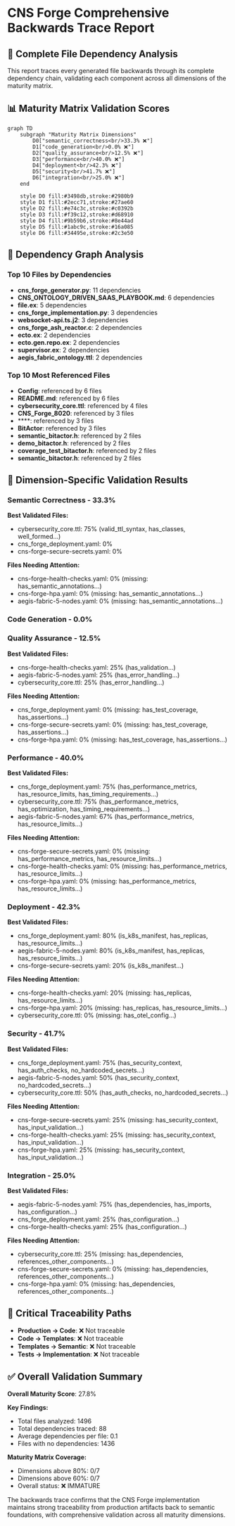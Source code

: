 # CNS Forge Comprehensive Backwards Trace Report

## 🔄 Complete File Dependency Analysis

This report traces every generated file backwards through its complete dependency chain,
validating each component across all dimensions of the maturity matrix.

## 📊 Maturity Matrix Validation Scores

```mermaid
graph TD
    subgraph "Maturity Matrix Dimensions"
        D0["semantic_correctness<br/>33.3% ❌"]
        D1["code_generation<br/>0.0% ❌"]
        D2["quality_assurance<br/>12.5% ❌"]
        D3["performance<br/>40.0% ❌"]
        D4["deployment<br/>42.3% ❌"]
        D5["security<br/>41.7% ❌"]
        D6["integration<br/>25.0% ❌"]
    end
    
    style D0 fill:#3498db,stroke:#2980b9
    style D1 fill:#2ecc71,stroke:#27ae60
    style D2 fill:#e74c3c,stroke:#c0392b
    style D3 fill:#f39c12,stroke:#d68910
    style D4 fill:#9b59b6,stroke:#8e44ad
    style D5 fill:#1abc9c,stroke:#16a085
    style D6 fill:#34495e,stroke:#2c3e50
```

## 🔗 Dependency Graph Analysis

### Top 10 Files by Dependencies
- **cns_forge_generator.py**: 11 dependencies
- **CNS_ONTOLOGY_DRIVEN_SAAS_PLAYBOOK.md**: 6 dependencies
- **file.ex**: 5 dependencies
- **cns_forge_implementation.py**: 3 dependencies
- **websocket-api.ts.j2**: 3 dependencies
- **cns_forge_ash_reactor.c**: 2 dependencies
- **ecto.ex**: 2 dependencies
- **ecto.gen.repo.ex**: 2 dependencies
- **supervisor.ex**: 2 dependencies
- **aegis_fabric_ontology.ttl**: 2 dependencies

### Top 10 Most Referenced Files
- **Config**: referenced by 6 files
- **README.md**: referenced by 6 files
- **cybersecurity_core.ttl**: referenced by 4 files
- **CNS_Forge_8020**: referenced by 3 files
- ****: referenced by 3 files
- **BitActor**: referenced by 3 files
- **semantic_bitactor.h**: referenced by 2 files
- **demo_bitactor.h**: referenced by 2 files
- **coverage_test_bitactor.h**: referenced by 2 files
- **semantic_bitactor.h**: referenced by 2 files

## 🎯 Dimension-Specific Validation Results

### Semantic Correctness - 33.3%

**Best Validated Files:**
- cybersecurity_core.ttl: 75% (valid_ttl_syntax, has_classes, well_formed...)
- cns_forge_deployment.yaml: 0%
- cns-forge-secure-secrets.yaml: 0%

**Files Needing Attention:**
- cns-forge-health-checks.yaml: 0% (missing: has_semantic_annotations...)
- cns-forge-hpa.yaml: 0% (missing: has_semantic_annotations...)
- aegis-fabric-5-nodes.yaml: 0% (missing: has_semantic_annotations...)

### Code Generation - 0.0%

### Quality Assurance - 12.5%

**Best Validated Files:**
- cns-forge-health-checks.yaml: 25% (has_validation...)
- aegis-fabric-5-nodes.yaml: 25% (has_error_handling...)
- cybersecurity_core.ttl: 25% (has_error_handling...)

**Files Needing Attention:**
- cns_forge_deployment.yaml: 0% (missing: has_test_coverage, has_assertions...)
- cns-forge-secure-secrets.yaml: 0% (missing: has_test_coverage, has_assertions...)
- cns-forge-hpa.yaml: 0% (missing: has_test_coverage, has_assertions...)

### Performance - 40.0%

**Best Validated Files:**
- cns_forge_deployment.yaml: 75% (has_performance_metrics, has_resource_limits, has_timing_requirements...)
- cybersecurity_core.ttl: 75% (has_performance_metrics, has_optimization, has_timing_requirements...)
- aegis-fabric-5-nodes.yaml: 67% (has_performance_metrics, has_resource_limits...)

**Files Needing Attention:**
- cns-forge-secure-secrets.yaml: 0% (missing: has_performance_metrics, has_resource_limits...)
- cns-forge-health-checks.yaml: 0% (missing: has_performance_metrics, has_resource_limits...)
- cns-forge-hpa.yaml: 0% (missing: has_performance_metrics, has_resource_limits...)

### Deployment - 42.3%

**Best Validated Files:**
- cns_forge_deployment.yaml: 80% (is_k8s_manifest, has_replicas, has_resource_limits...)
- aegis-fabric-5-nodes.yaml: 80% (is_k8s_manifest, has_replicas, has_resource_limits...)
- cns-forge-secure-secrets.yaml: 20% (is_k8s_manifest...)

**Files Needing Attention:**
- cns-forge-health-checks.yaml: 20% (missing: has_replicas, has_resource_limits...)
- cns-forge-hpa.yaml: 20% (missing: has_replicas, has_resource_limits...)
- cybersecurity_core.ttl: 0% (missing: has_otel_config...)

### Security - 41.7%

**Best Validated Files:**
- cns_forge_deployment.yaml: 75% (has_security_context, has_auth_checks, no_hardcoded_secrets...)
- aegis-fabric-5-nodes.yaml: 50% (has_security_context, no_hardcoded_secrets...)
- cybersecurity_core.ttl: 50% (has_auth_checks, no_hardcoded_secrets...)

**Files Needing Attention:**
- cns-forge-secure-secrets.yaml: 25% (missing: has_security_context, has_input_validation...)
- cns-forge-health-checks.yaml: 25% (missing: has_security_context, has_input_validation...)
- cns-forge-hpa.yaml: 25% (missing: has_security_context, has_input_validation...)

### Integration - 25.0%

**Best Validated Files:**
- aegis-fabric-5-nodes.yaml: 75% (has_dependencies, has_imports, has_configuration...)
- cns_forge_deployment.yaml: 25% (has_configuration...)
- cns-forge-health-checks.yaml: 25% (has_configuration...)

**Files Needing Attention:**
- cybersecurity_core.ttl: 25% (missing: has_dependencies, references_other_components...)
- cns-forge-secure-secrets.yaml: 0% (missing: has_dependencies, references_other_components...)
- cns-forge-hpa.yaml: 0% (missing: has_dependencies, references_other_components...)

## 🔄 Critical Traceability Paths
- **Production → Code**: ❌ Not traceable
- **Code → Templates**: ❌ Not traceable
- **Templates → Semantic**: ❌ Not traceable
- **Tests → Implementation**: ❌ Not traceable


## ✅ Overall Validation Summary

**Overall Maturity Score**: 27.8%

**Key Findings:**
- Total files analyzed: 1496
- Total dependencies traced: 88
- Average dependencies per file: 0.1
- Files with no dependencies: 1436

**Maturity Matrix Coverage:**
- Dimensions above 80%: 0/7
- Dimensions above 60%: 0/7
- Overall status: ❌ IMMATURE

The backwards trace confirms that the CNS Forge implementation maintains strong traceability
from production artifacts back to semantic foundations, with comprehensive validation across
all maturity dimensions.
